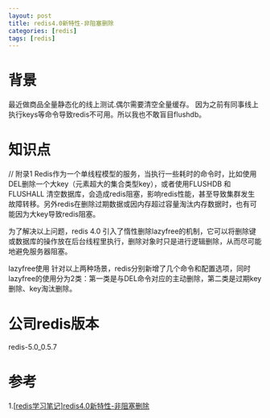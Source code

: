```yaml
---
layout: post
title: redis4.0新特性-非阻塞删除
categories: [redis]
tags: [redis]
---
```


# 背景
最近做商品全量静态化的线上测试.偶尔需要清空全量缓存。
因为之前有同事线上执行keys等命令导致redis不可用。所以我也不敢盲目flushdb。

# 知识点
// 附录1
Redis作为一个单线程模型的服务，当执行一些耗时的命令时，比如使用DEL删除一个大key（元素超大的集合类型key），或者使用FLUSHDB 和 FLUSHALL 清空数据库，会造成redis阻塞，影响redis性能，甚至导致集群发生故障转移。另外redis在删除过期数据或因内存超过容量淘汰内存数据时，也有可能因为大key导致redis阻塞。

为了解决以上问题，redis 4.0 引入了惰性删除lazyfree的机制，它可以将删除键或数据库的操作放在后台线程里执行，删除对象时只是进行逻辑删除，从而尽可能地避免服务器阻塞。

lazyfree使用
针对以上两种场景，redis分别新增了几个命令和配置选项，同时lazyfree的使用分为2类：第一类是与DEL命令对应的主动删除，第二类是过期key删除、key淘汰删除。

# 公司redis版本
redis-5.0_0.5.7

# 参考
1.[[redis学习笔记]redis4.0新特性-非阻塞删除](https://luoming1224.github.io/2018/11/11/%5Bredis%E5%AD%A6%E4%B9%A0%E7%AC%94%E8%AE%B0%5Dredis4.0%E6%96%B0%E7%89%B9%E6%80%A7-%E9%9D%9E%E9%98%BB%E5%A1%9E%E5%88%A0%E9%99%A4/)
